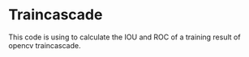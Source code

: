 # Traincascade

This code is using to calculate the IOU and ROC of a training result of opencv traincascade.
